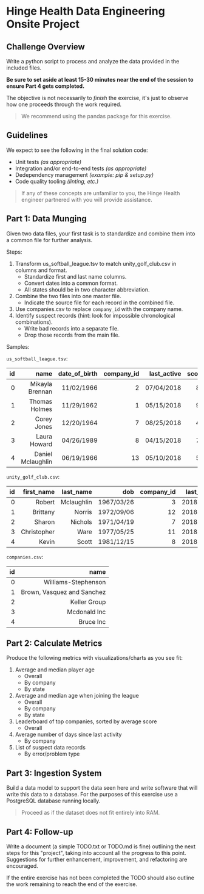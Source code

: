 # Hinge Health Data Engineering Onsite Project

## Challenge Overview

Write a python script to process and analyze the data provided in the included files.

**Be sure to set aside at least 15-30 minutes near the end of the session to ensure Part 4 gets completed.**

The objective is not necessarily to _finish_ the exercise, it's just to observe how one proceeds through the work required.

> We recommend using the pandas package for this exercise.

## Guidelines

We expect to see the following in the final solution code:

- Unit tests _(as appropriate)_
- Integration and/or end-to-end tests _(as appropriate)_
- Dedependency management _(example: pip & setup.py)_
- Code quality tooling _(linting, etc.)_

> If any of these concepts are unfamiliar to you, the Hinge Health engineer partnered with you will provide assistance.

## Part 1: Data Munging

Given two data files, your first task is to standardize and combine them into a common file for further analysis.

Steps:
1. Transform us_softball_league.tsv to match unity_golf_club.csv in columns and format.
    - Standardize first and last name columns.
    - Convert dates into a common format.
    - All states should be in two character abbreviation.
2. Combine the two files into one master file.
    - Indicate the source file for each record in the combined file.
3. Use companies.csv to replace `company_id` with the company name.
4. Identify suspect records (hint: look for impossible chronological combinations).
    - Write bad records into a separate file.
    - Drop those records from the main file.

Samples:

`us_softball_league.tsv`:

| id |              name | date_of_birth | company_id | last_active | score | joined_league |     us_state |
|---:|------------------:|--------------:|-----------:|------------:|------:|--------------:|-------------:|
|  0 |   Mikayla Brennan |    11/02/1966 |          2 |  07/04/2018 |    84 |          1989 |     Illinois |
|  1 |     Thomas Holmes |    11/29/1962 |          1 |  05/15/2018 |    92 |          1972 |    Wisconsin |
|  2 |       Corey Jones |    12/20/1964 |          7 |  08/25/2018 |    47 |          2007 |   New Mexico |
|  3 |      Laura Howard |    04/26/1989 |          8 |  04/15/2018 |    76 |          1976 |   New Jersey |
|  4 | Daniel Mclaughlin |    06/19/1966 |         13 |  05/10/2018 |    56 |          1986 | Rhode Island |

`unity_golf_club.csv`:

| id |  first_name |  last_name |        dob | company_id | last_active | score | member_since | state |
|---:|------------:|-----------:|-----------:|-----------:|------------:|------:|-------------:|------:|
|  0 |      Robert | Mclaughlin | 1967/03/26 |          3 |  2018/08/25 |    57 |         2013 |    OR |
|  1 |    Brittany |     Norris | 1972/09/06 |         12 |  2018/03/29 |    73 |         1986 |    MD |
|  2 |      Sharon |    Nichols | 1971/04/19 |          7 |  2018/04/11 |    92 |         1985 |    WY |
|  3 | Christopher |       Ware | 1977/05/25 |         11 |  2018/07/20 |    74 |         2003 |    PA |
|  4 |       Kevin |      Scott | 1981/12/15 |          8 |  2018/11/20 |    42 |         1994 |    MN |

`companies.csv`:

| id |                       name |
|---:|---------------------------:|
|  0 |        Williams-Stephenson |
|  1 | Brown, Vasquez and Sanchez |
|  2 |               Keller Group |
|  3 |               Mcdonald Inc |
|  4 |                  Bruce Inc |

## Part 2: Calculate Metrics

Produce the following metrics with visualizations/charts as you see fit:

1. Average and median player age
    - Overall
    - By company
    - By state
2. Average and median age when joining the league  
    - Overall
    - By company
    - By state
3. Leaderboard of top companies, sorted by average score
    - Overall 
4. Average number of days since last activity
    - By company
5. List of suspect data records
    - By error/problem type


## Part 3: Ingestion System

Build a data model to support the data seen here and write software that will write this data to a database. For the purposes of this exercise use a PostgreSQL database running locally.

> Proceed as if the dataset does not fit entirely into RAM.

## Part 4: Follow-up

Write a document (a simple TODO.txt or TODO.md is fine) outlining the next steps for this "project", taking into account all the progress to this point. Suggestions for further enhancement, improvement, and refactoring are encouraged.

If the entire exercise has not been completed the TODO should also outline the work remaining to reach the end of the exercise.


